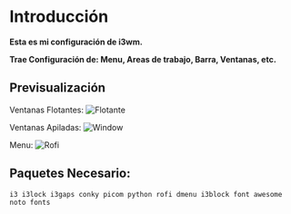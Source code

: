 # Introducción

**Esta es mi configuración de i3wm.**

**Trae Configuración de: Menu, Areas de trabajo, Barra, Ventanas, etc.**

## Previsualización
Ventanas Flotantes:
![Flotante](https://user-images.githubusercontent.com/59105868/109708148-cb7a9600-7b79-11eb-99b3-06638b01378f.png)

Ventanas Apiladas:
![Window](https://user-images.githubusercontent.com/59105868/109708174-d2090d80-7b79-11eb-892d-2e8ec77c24d0.png)

Menu:
![Rofi](https://user-images.githubusercontent.com/59105868/109708822-a63a5780-7b7a-11eb-9987-b4dd170904cb.png)

## Paquetes Necesario:
```
i3 i3lock i3gaps conky picom python rofi dmenu i3block font awesome noto fonts 
```
